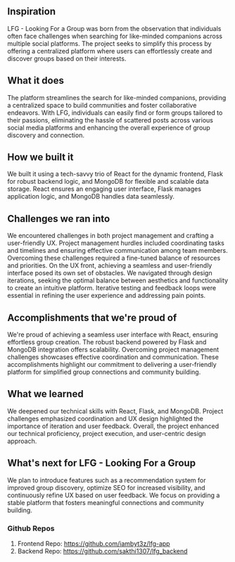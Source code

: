 ## Inspiration
LFG - Looking For a Group was born from the observation that individuals often face challenges when searching for like-minded companions across multiple social platforms. The project seeks to simplify this process by offering a centralized platform where users can effortlessly create and discover groups based on their interests.

## What it does
The platform streamlines the search for like-minded companions, providing a centralized space to build communities and foster collaborative endeavors. With LFG, individuals can easily find or form groups tailored to their passions, eliminating the hassle of scattered posts across various social media platforms and enhancing the overall experience of group discovery and connection.

## How we built it
We built it using a tech-savvy trio of React for the dynamic frontend, Flask for robust backend logic, and MongoDB for flexible and scalable data storage. React ensures an engaging user interface, Flask manages application logic, and MongoDB handles data seamlessly.

## Challenges we ran into
We encountered challenges in both project management and crafting a user-friendly UX. Project management hurdles included coordinating tasks and timelines and ensuring effective communication among team members. Overcoming these challenges required a fine-tuned balance of resources and priorities. On the UX front, achieving a seamless and user-friendly interface posed its own set of obstacles. We navigated through design iterations, seeking the optimal balance between aesthetics and functionality to create an intuitive platform. Iterative testing and feedback loops were essential in refining the user experience and addressing pain points.

## Accomplishments that we're proud of
We're proud of achieving a seamless user interface with React, ensuring effortless group creation. The robust backend powered by Flask and MongoDB integration offers scalability. Overcoming project management challenges showcases effective coordination and communication. These accomplishments highlight our commitment to delivering a user-friendly platform for simplified group connections and community building.

## What we learned
We deepened our technical skills with React, Flask, and MongoDB. Project challenges emphasized coordination and UX design highlighted the importance of iteration and user feedback. Overall, the project enhanced our technical proficiency, project execution, and user-centric design approach.

## What's next for LFG - Looking For a Group
We plan to introduce features such as a recommendation system for improved group discovery, optimize SEO for increased visibility, and continuously refine UX based on user feedback. We focus on providing a stable platform that fosters meaningful connections and community building.

### Github Repos
1. Frontend Repo: https://github.com/iambyt3z/lfg-app
2. Backend Repo: https://github.com/sakthi1307/lfg_backend
